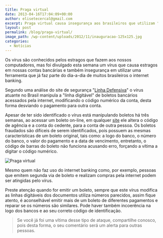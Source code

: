 ```yaml
---
title: Praga virtual
date: 2013-04-16T17:04:09+00:00
author: elisetecercal@gmail.com
excerpt: Praga virtual causa insegurança aos brasileiros que utilizam "internet banking" como ferramenta facilitadora.
layout: post
permalink: /blog/praga-virtual/
image_path: /wp-content/uploads/2012/11/inauguracao-125x125.jpg
categories:
  - Notícias
---
```


Os vírus são conhecidos pelos estragos que fazem aos nossos computadores, mas foi divulgado esta semana um vírus que causa estragos em nossas contas bancárias e também insegurança em utilizar uma ferramenta que já faz parte do dia-a-dia de muitos brasileiros o internet banking.

Segundo uma análise do site de segurança "[Linha Defensiva](http://www.linhadefensiva.org/2013/04/virus-altera-boletos-na-web-e-pagamento-cai-em-conta-indevida/)" o vírus atuante no Brasil manipula a "linha digitável" de boletos bancários acessados pela internet, modificando o código numérico da conta, desta forma desviando o pagamento para outra conta.

Apesar de ter sido identificado o vírus está manipulando boletos há três semanas, ao acessar um boleto on-line, em qualquer [site](http://sistemas.cekurte.com/servicos/websites/ "Websites") ele altera o código de agência e a conta do cedente, para a conta de outra pessoa. Os boletos fraudados são difíceis de serem identificados, pois possuem as mesmas características de um boleto original, tais como: a logo do banco, o número do banco, o valor do pagamento e a data de vencimento, entretanto, o código de barras do boleto não funciona acusando erro, forçando a vítima a digitar o código numérico.

![Praga virtual](http://sistemas.cekurte.com/wp-content/uploads/2013/04/virus2-300x228.jpg "Praga virtual")

Mesmo quem não faz uso do internet banking como, por exemplo, pessoas que emitem segunda via de boleto e realizam compras pela internet podem ser atingidas pelo vírus.

Preste atenção quando for emitir um boleto, sempre que este vírus modifica as linhas digitáveis dos documentos utiliza números parecidos, assim fique atento, é aconselhável emitir mais de um boleto de diferentes pagamentos e reparar se os números são similares. Pode haver também incoerência na logo dos bancos e ao seu correto código de identificação.

> Se você já foi uma vítima desse tipo de ataque, compartilhe conosco, pois desta forma, o seu comentário será um alerta para outras pessoas.
